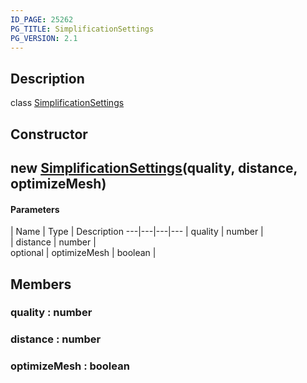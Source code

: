 ```yaml
---
ID_PAGE: 25262
PG_TITLE: SimplificationSettings
PG_VERSION: 2.1
---
```

## Description

class [SimplificationSettings](/classes/3.0/SimplificationSettings)



## Constructor

## new [SimplificationSettings](/classes/3.0/SimplificationSettings)(quality, distance, optimizeMesh)



#### Parameters
 | Name | Type | Description
---|---|---|---
 | quality | number |      
 | distance | number |      
optional | optimizeMesh | boolean |      
## Members

### quality : number



### distance : number



### optimizeMesh : boolean



